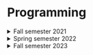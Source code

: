 # Programming

<details><summary>Fall semester 2021</summary>

* [Lab 1](https://github.com/Nikiroiduk/Programming/tree/master/FallSemester2021/lab1_MemoryManagment) - Memory management
* [Lab 2](https://github.com/Nikiroiduk/Programming/tree/master/FallSemester2021/lab2_ClassesAndObjectsEncapsulationOperators) - Classes and objects, encapsulation, operators
* [Lab 3](https://github.com/Nikiroiduk/Programming/tree/master/FallSemester2021/lab3_InheritancePolymorphismInterfaces) - Inheritance, polymorphism, interfaces
* [Lab 4](https://github.com/Nikiroiduk/Programming/tree/master/FallSemester2021/lab4_AggregationExceptionsBlackjack) - Aggregation, exceptions, blackjack
* [Lab 5](https://github.com/Nikiroiduk/Programming/tree/master/FallSemester2021/lab5_TemplatesSTL) - Templates, STL
  
</details>

<details><summary>Spring semester 2022</summary>

* [Lab 1](https://github.com/Nikiroiduk/Programming/tree/master/SpringSemester2022/lab1_PythonBasics) - Python basics
* [Lab 2](https://github.com/Nikiroiduk/Programming/tree/master/SpringSemester2022/lab2_PythonFilesAndOS) - Python files and OS
* [Lab 3](https://github.com/Nikiroiduk/Programming/tree/master/SpringSemester2022/lab3_PythonOOP&GUI) - Python OOP and GUI
* [Lab 4](https://github.com/Nikiroiduk/Programming/tree/master/SpringSemester2022/lab4_PythonLibraries) - Python libraries
  
</details>

<details><summary>Fall semester 2023</summary>

* [Lab 1](https://github.com/Nikiroiduk/Programming/tree/master/FallSemester2023/Lab1_CreatingJavaPrograms/src) - Creating Java programs
* [Lab 2](https://github.com/Nikiroiduk/Programming/tree/master/FallSemester2023/Lab2_CreatingClasses) - Creating classes
* [Lab 3](https://github.com/Nikiroiduk/Programming/tree/master/FallSemester2023/Lab3_GraphicsInJava) - Graphics in Java. Package java.awt, javax.swing
* [Lab 4](https://github.com/Nikiroiduk/Programming/tree/master/FallSemester2023/Lab4_JavaEventHandling) - Java event handling
* [Lab 5](https://github.com/Nikiroiduk/Programming/tree/master/FallSemester2023/Lab5_ObjectSerialization) - Package java.io, object serialization
* [Lab 6](https://github.com/Nikiroiduk/Programming/tree/master/FallSemester2023/Lab6_JavaxSwingGUI) - Package javax.swing, GUI
* [Lab 7]() - JDBC
  
</details>
